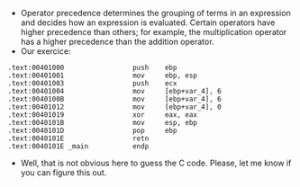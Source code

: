 - Operator precedence determines the grouping of terms in an expression and decides how an expression is evaluated. Certain operators have higher precedence than others; for example, the multiplication operator has a higher precedence than the addition operator.
- Our exercice:

```
.text:00401000                 push    ebp
.text:00401001                 mov     ebp, esp
.text:00401003                 push    ecx
.text:00401004                 mov     [ebp+var_4], 6
.text:0040100B                 mov     [ebp+var_4], 6
.text:00401012                 mov     [ebp+var_4], 0
.text:00401019                 xor     eax, eax
.text:0040101B                 mov     esp, ebp
.text:0040101D                 pop     ebp
.text:0040101E                 retn
.text:0040101E _main           endp
```

- Well, that is not obvious here to guess the C code. Please, let me know if you can figure this out.
